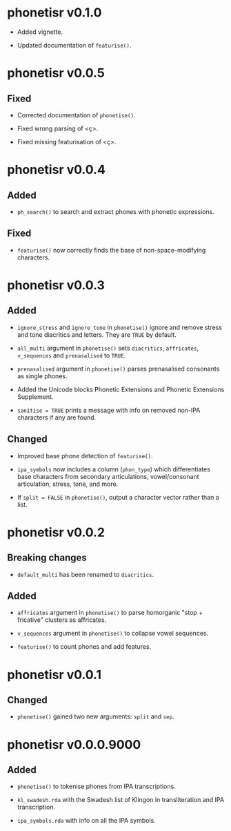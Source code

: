 # phonetisr v0.1.0

* Added vignette.

* Updated documentation of `featurise()`.



# phonetisr v0.0.5

## Fixed

* Corrected documentation of `phonetise()`.

* Fixed wrong parsing of <ç>.

* Fixed missing featurisation of <ç>.



# phonetisr v0.0.4

## Added

* `ph_search()` to search and extract phones with phonetic expressions.

## Fixed

* `featurise()` now correctly finds the base of non-space-modifying characters.




# phonetisr v0.0.3

## Added

* `ignore_stress` and `ignore_tone` in `phonetise()` ignore and remove stress and tone diacritics and letters. They are `TRUE` by default.

* `all_multi` argument in `phonetise()` sets `diacritics`, `affricates`, `v_sequences` and `prenasalised` to `TRUE`.

* `prenasalised` argument in `phonetise()` parses prenasalised consonants as single phones.

* Added the Unicode blocks Phonetic Extensions and Phonetic Extensions Supplement.

* `sanitise = TRUE` prints a message with info on removed non-IPA characters if any are found.

## Changed

* Improved base phone detection of `featurise()`.

* `ipa_symbols` now includes a column (`phon_type`) which differentiates base characters from secondary articulations, vowel/consonant articulation, stress, tone, and more.

* If `split = FALSE` in `phonetise()`, output a character vector rather than a list.




# phonetisr v0.0.2

## Breaking changes

* `default_multi` has been renamed to `diacritics`.

## Added

* `affricates` argument in `phonetise()` to parse homorganic "stop + fricative" clusters as affricates.

* `v_sequences` argument in `phonetise()` to collapse vowel sequences.

* `featurise()` to count phones and add features.


# phonetisr v0.0.1

## Changed

* `phonetise()` gained two new arguments: `split` and `sep`.




# phonetisr v0.0.0.9000

## Added

* `phonetise()` to tokenise phones from IPA transcriptions.

* `kl_swadesh.rda` with the Swadesh list of Klingon in transliteration and IPA transcription.

* `ipa_symbols.rda` with info on all the IPA symbols.

